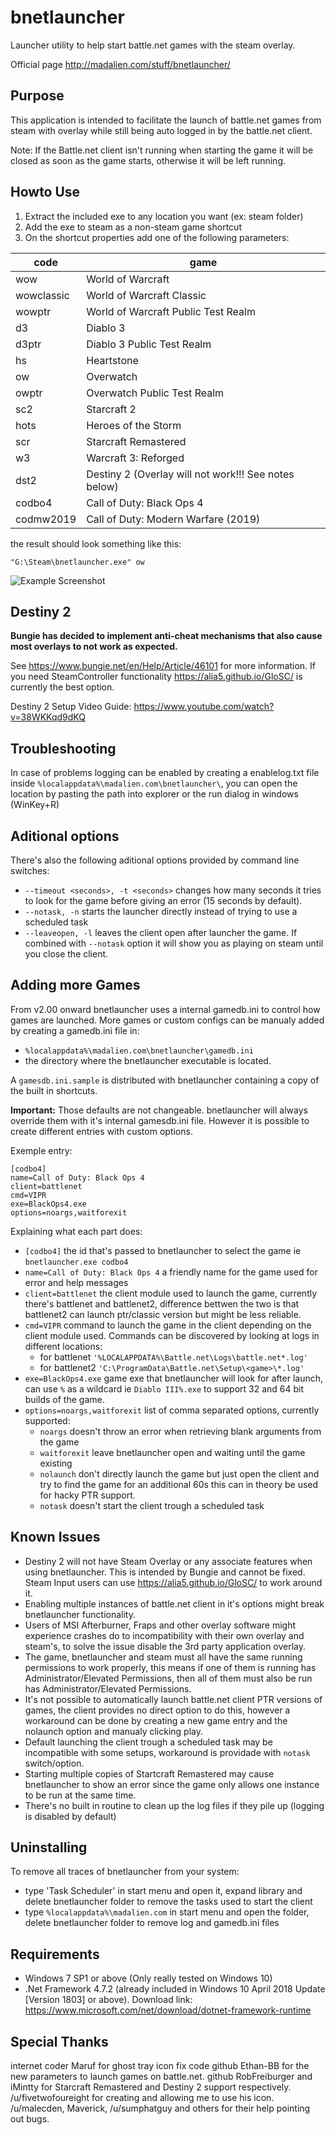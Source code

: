 # bnetlauncher

Launcher utility to help start battle.net games with the steam overlay.

Official page http://madalien.com/stuff/bnetlauncher/

## Purpose

This application is intended to facilitate the launch of battle.net games from steam with overlay
while still being auto logged in by the battle.net client.

Note: If the Battle.net client isn't running when starting the game it will be closed as soon as the game starts, otherwise it will be left running.

## Howto Use

1. Extract the included exe to any location you want (ex: steam folder)
2. Add the exe to steam as a non-steam game shortcut
3. On the shortcut properties add one of the following parameters:

| code          | game                                                  |
| ------------- | ----------------------------------------------------- |
|wow            | World of Warcraft                                     |
|wowclassic		| World of Warcraft Classic								|
|wowptr			| World of Warcraft Public Test Realm					|
|d3             | Diablo 3                                              |
|d3ptr			| Diablo 3 Public Test Realm							|
|hs             | Heartstone                                            |
|ow             | Overwatch                                             |
|owptr			| Overwatch Public Test Realm							|
|sc2            | Starcraft 2                                           |
|hots           | Heroes of the Storm                                   |
|scr            | Starcraft Remastered                                  |
|w3             | Warcraft 3: Reforged                                  |
|dst2           | Destiny 2 (Overlay will not work!!! See notes below)  |
|codbo4         | Call of Duty: Black Ops 4                             |
|codmw2019      | Call of Duty: Modern Warfare (2019)                   |

the result should look something like this:

    "G:\Steam\bnetlauncher.exe" ow
    
![Example Screenshot](https://madalien.com/media/uploads/2018/10/steam_parameters_bnetlauncher.png)

## Destiny 2

**Bungie has decided to implement anti-cheat mechanisms that also cause most overlays to not work as expected.**

See https://www.bungie.net/en/Help/Article/46101 for more information.
If you need SteamController functionality https://alia5.github.io/GloSC/ is currently the best option.

Destiny 2 Setup Video Guide: https://www.youtube.com/watch?v=38WKKqd9dKQ

## Troubleshooting

In case of problems logging can be enabled by creating a enablelog.txt file inside `%localappdata%\madalien.com\bnetlauncher\`, you can open the location by pasting the path into explorer or the run dialog in windows (WinKey+R)

## Aditional options

There's also the following aditional options provided by command line switches:

* `--timeout <seconds>, -t <seconds>` changes how many seconds it tries to look for the game before giving an error (15 seconds by default).
* `--notask, -n` starts the launcher directly instead of trying to use a scheduled task
* `--leaveopen, -l` leaves the client open after launcher the game. If combined with `--notask` option it will show you as playing on steam until you close the client.


## Adding more Games

From v2.00 onward bnetlauncher uses a internal gamedb.ini to control how games are launched.
More games or custom configs can be manualy added by creating a gamedb.ini file in:

* `%localappdata%\madalien.com\bnetlauncher\gamedb.ini`
* the directory where the bnetlauncher executable is located.

A `gamesdb.ini.sample` is distributed with bnetlauncher containing a copy of the built in shortcuts.

**Important:** Those defaults are not changeable. bnetlauncher will always override them with it's internal gamesdb.ini file. However it is possible to create different entries with custom options.

Exemple entry:

    [codbo4]
    name=Call of Duty: Black Ops 4
    client=battlenet
    cmd=VIPR
    exe=BlackOps4.exe
    options=noargs,waitforexit

Explaining what each part does:

* `[codbo4]`  the id that's passed to bnetlauncher to select the game ie `bnetlauncher.exe codbo4`
* `name=Call of Duty: Black Ops 4` a friendly name for the game used for error and help messages
* `client=battlenet` the client module used to launch the game, currently there's battlenet and battlenet2, 
   difference bettwen the two is that battlenet2 can launch ptr/classic version but might be less reliable.
* `cmd=VIPR` command to launch the game in the client depending on the client module used. Commands can be discovered by looking at logs in different locations: 
     - for battlenet `'%LOCALAPPDATA%\Battle.net\Logs\battle.net*.log'` 
     - for battlenet2 `'C:\ProgramData\Battle.net\Setup\<game>\*.log'`
* `exe=BlackOps4.exe` game exe that bnetlauncher will look for after launch, can use `%` as a wildcard ie `Diablo III%.exe`
    to support 32 and 64 bit builds of the game.
* `options=noargs,waitforexit` list of comma separated options, currently supported:
  * `noargs` doesn't throw an error when retrieving blank arguments from the game
  * `waitforexit` leave bnetlauncher open and waiting until the game existing
  * `nolaunch` don't directly launch the game but just open the client and try to find the game for an additional 60s this can in theory be used for hacky PTR support.
  * `notask` doesn't start the client trough a scheduled task

## Known Issues

* Destiny 2 will not have Steam Overlay or any associate features when using bnetlauncher. This is intended by Bungie and cannot be fixed. Steam Input users can use https://alia5.github.io/GloSC/ to work around it.
* Enabling multiple instances of battle.net client in it's options might break bnetlauncher functionality.
* Users of MSI Afterburner, Fraps and other overlay software might experience crashes do to incompatibility
  with their own overlay and steam's, to solve the issue disable the 3rd party application overlay.
* The game, bnetlauncher and steam must all have the same running permissions to work properly, this means if
  one of them is running has Administrator/Elevated Permissions, then all of them must also be run has
  Administrator/Elevated Permissions.
* It's not possible to automatically launch battle.net client PTR versions of games, the client provides no direct
  option to do this, however a workaround can be done by creating a new game entry and the nolaunch option and manualy clicking play.
* Default launching the client trough a scheduled task may be incompatible with some setups, workaround is providade with `notask` switch/option. 
* Starting multiple copies of Startcraft Remastered may cause bnetlauncher to show an error since the game only allows
  one instance to be run at the same time.
* There's no built in routine to clean up the log files if they pile up (logging is disabled by default)

## Uninstalling

To remove all traces of bnetlauncher from your system:

* type 'Task Scheduler' in start menu and open it, expand library and delete bnetlauncher folder to remove the tasks used to start the client
* type `%localappdata%\madalien.com` in start menu and open the folder, delete bnetlauncher folder to remove log and gamedb.ini files

## Requirements

* Windows 7 SP1 or above (Only really tested on Windows 10)
* .Net Framework 4.7.2 (already included in Windows 10 April 2018 Update [Version 1803] or above). Download link: https://www.microsoft.com/net/download/dotnet-framework-runtime

## Special Thanks

internet coder Maruf for ghost tray icon fix code 
github Ethan-BB for the new parameters to launch games on battle.net. 
github RobFreiburger and iMintty for Starcraft Remastered and Destiny 2 support respectively. 
/u/fivetwofoureight for creating and allowing me to use his icon. 
/u/malecden, Maverick, /u/sumphatguy and others for their help pointing out bugs. 
